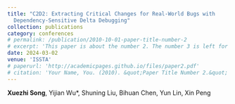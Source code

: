 ```yaml
---
title: "C2D2: Extracting Critical Changes for Real-World Bugs with 
  Dependency-Sensitive Delta Debugging"
collection: publications
category: conferences
# permalink: /publication/2010-10-01-paper-title-number-2
# excerpt: 'This paper is about the number 2. The number 3 is left for future work.'
date: 2024-03-02
venue: 'ISSTA'
# paperurl: 'http://academicpages.github.io/files/paper2.pdf'
# citation: 'Your Name, You. (2010). &quot;Paper Title Number 2.&quot; <i>Journal 1</i>. 1(2).'
---
```

**Xuezhi Song**, Yijian Wu*, Shuning Liu, Bihuan Chen, Yun Lin, Xin Peng